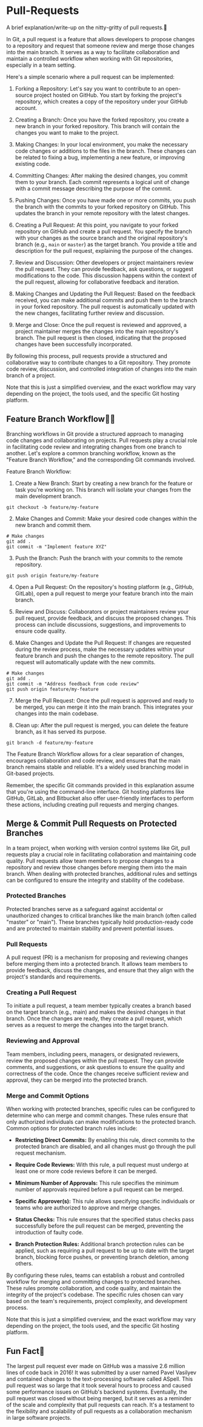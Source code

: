 # Pull-Requests
A brief explanation/write-up on the nitty-gritty of pull requests.📖

In Git, a pull request is a feature that allows developers to propose changes to a repository and request that someone review and merge those changes into the main branch. It serves as a way to facilitate collaboration and maintain a controlled workflow when working with Git repositories, especially in a team setting.

Here's a simple scenario where a pull request can be implemented:

1. Forking a Repository: Let's say you want to contribute to an open-source project hosted on GitHub. You start by forking the project's repository, which creates a copy of the repository under your GitHub account.

2. Creating a Branch: Once you have the forked repository, you create a new branch in your forked repository. This branch will contain the changes you want to make to the project.

3. Making Changes: In your local environment, you make the necessary code changes or additions to the files in the branch. These changes can be related to fixing a bug, implementing a new feature, or improving existing code.

4. Committing Changes: After making the desired changes, you commit them to your branch. Each commit represents a logical unit of change with a commit message describing the purpose of the commit.

5. Pushing Changes: Once you have made one or more commits, you push the branch with the commits to your forked repository on GitHub. This updates the branch in your remote repository with the latest changes.

6. Creating a Pull Request: At this point, you navigate to your forked repository on GitHub and create a pull request. You specify the branch with your changes as the source branch and the original repository's branch (e.g., `main` or `master`) as the target branch. You provide a title and description for the pull request, explaining the purpose of the changes.

7. Review and Discussion: Other developers or project maintainers review the pull request. They can provide feedback, ask questions, or suggest modifications to the code. This discussion happens within the context of the pull request, allowing for collaborative feedback and iteration.

8. Making Changes and Updating the Pull Request: Based on the feedback received, you can make additional commits and push them to the branch in your forked repository. The pull request is automatically updated with the new changes, facilitating further review and discussion.

9. Merge and Close: Once the pull request is reviewed and approved, a project maintainer merges the changes into the main repository's branch. The pull request is then closed, indicating that the proposed changes have been successfully incorporated.

By following this process, pull requests provide a structured and collaborative way to contribute changes to a Git repository. They promote code review, discussion, and controlled integration of changes into the main branch of a project.

Note that this is just a simplified overview, and the exact workflow may vary depending on the project, the tools used, and the specific Git hosting platform.


## Feature Branch Workflow🧑‍🏭
Branching workflows in Git provide a structured approach to managing code changes and collaborating on projects. Pull requests play a crucial role in facilitating code review and integrating changes from one branch to another. Let's explore a common branching workflow, known as the "Feature Branch Workflow," and the corresponding Git commands involved.

Feature Branch Workflow:
1. Create a New Branch: Start by creating a new branch for the feature or task you're working on. This branch will isolate your changes from the main development branch.

```shell
git checkout -b feature/my-feature
```

2. Make Changes and Commit: Make your desired code changes within the new branch and commit them.

```shell
# Make changes
git add .
git commit -m "Implement feature XYZ"
```

3. Push the Branch: Push the branch with your commits to the remote repository.

```shell
git push origin feature/my-feature
```

4. Open a Pull Request: On the repository's hosting platform (e.g., GitHub, GitLab), open a pull request to merge your feature branch into the main branch.

5. Review and Discuss: Collaborators or project maintainers review your pull request, provide feedback, and discuss the proposed changes. This process can include discussions, suggestions, and improvements to ensure code quality.

6. Make Changes and Update the Pull Request: If changes are requested during the review process, make the necessary updates within your feature branch and push the changes to the remote repository. The pull request will automatically update with the new commits.

```shell
# Make changes
git add .
git commit -m "Address feedback from code review"
git push origin feature/my-feature
```

7. Merge the Pull Request: Once the pull request is approved and ready to be merged, you can merge it into the main branch. This integrates your changes into the main codebase.

8. Clean up: After the pull request is merged, you can delete the feature branch, as it has served its purpose.

```shell
git branch -d feature/my-feature
```

The Feature Branch Workflow allows for a clear separation of changes, encourages collaboration and code review, and ensures that the main branch remains stable and reliable. It's a widely used branching model in Git-based projects.

Remember, the specific Git commands provided in this explanation assume that you're using the command-line interface. Git hosting platforms like GitHub, GitLab, and Bitbucket also offer user-friendly interfaces to perform these actions, including creating pull requests and merging changes.


## Merge & Commit Pull Requests on Protected Branches

In a team project, when working with version control systems like Git, pull requests play a crucial role in facilitating collaboration and maintaining code quality. Pull requests allow team members to propose changes to a repository and review those changes before merging them into the main branch. When dealing with protected branches, additional rules and settings can be configured to ensure the integrity and stability of the codebase. 

### Protected Branches

Protected branches serve as a safeguard against accidental or unauthorized changes to critical branches like the main branch (often called "master" or "main"). These branches typically hold production-ready code and are protected to maintain stability and prevent potential issues.

### Pull Requests

A pull request (PR) is a mechanism for proposing and reviewing changes before merging them into a protected branch. It allows team members to provide feedback, discuss the changes, and ensure that they align with the project's standards and requirements.

### Creating a Pull Request

To initiate a pull request, a team member typically creates a branch based on the target branch (e.g., main) and makes the desired changes in that branch. Once the changes are ready, they create a pull request, which serves as a request to merge the changes into the target branch.

### Reviewing and Approval

Team members, including peers, managers, or designated reviewers, review the proposed changes within the pull request. They can provide comments, and suggestions, or ask questions to ensure the quality and correctness of the code. Once the changes receive sufficient review and approval, they can be merged into the protected branch.

### Merge and Commit Options

When working with protected branches, specific rules can be configured to determine who can merge and commit changes. These rules ensure that only authorized individuals can make modifications to the protected branch. Common options for protected branch rules include:

- **Restricting Direct Commits:** By enabling this rule, direct commits to the protected branch are disabled, and all changes must go through the pull request mechanism.

- **Require Code Reviews:** With this rule, a pull request must undergo at least one or more code reviews before it can be merged.

- **Minimum Number of Approvals:** This rule specifies the minimum number of approvals required before a pull request can be merged.

- **Specific Approver(s):** This rule allows specifying specific individuals or teams who are authorized to approve and merge changes.

- **Status Checks:** This rule ensures that the specified status checks pass successfully before the pull request can be merged, preventing the introduction of faulty code.

- **Branch Protection Rules:** Additional branch protection rules can be applied, such as requiring a pull request to be up to date with the target branch, blocking force pushes, or preventing branch deletion, among others.

By configuring these rules, teams can establish a robust and controlled workflow for merging and committing changes to protected branches. These rules promote collaboration, and code quality, and maintain the integrity of the project's codebase. The specific rules chosen can vary based on the team's requirements, project complexity, and development process.



Note that this is just a simplified overview, and the exact workflow may vary depending on the project, the tools used, and the specific Git hosting platform.


## Fun Fact🌝
The largest pull request ever made on GitHub was a massive 2.6 million lines of code back in 2016! It was submitted by a user named Pavel Vasilyev and contained changes to the text-processing software called ASpell. This pull request was so large that it took several hours to process and caused some performance issues on GitHub's backend systems. Eventually, the pull request was closed without being merged, but it serves as a reminder of the scale and complexity that pull requests can reach. It's a testament to the flexibility and scalability of pull requests as a collaboration mechanism in large software projects.
